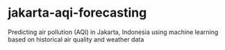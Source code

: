 # jakarta-aqi-forecasting
Predicting air pollution (AQI) in Jakarta, Indonesia using machine learning based on historical air quality and weather data
